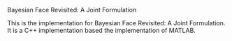 Bayesian Face Revisited: A Joint Formulation

This is the implementation for Bayesian Face Revisited: A Joint Formulation. It is a C++ implementation based the implementation of MATLAB.
